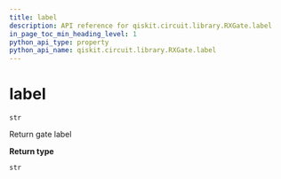 ```yaml
---
title: label
description: API reference for qiskit.circuit.library.RXGate.label
in_page_toc_min_heading_level: 1
python_api_type: property
python_api_name: qiskit.circuit.library.RXGate.label
---
```


# label

<span id="qiskit.circuit.library.RXGate.label" />

`str`

Return gate label

**Return type**

`str`

